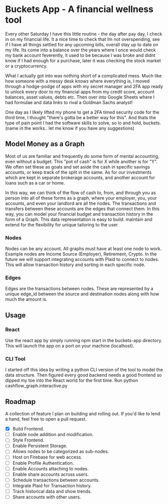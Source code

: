 # Buckets App - A financial wellness tool

Every other Saturday I have this little routine - the day after pay day, I check in on my financial life. It a nice time to check that Im not overspending, see if I have all things settled for any upcoming bills, overall stay up to date on my life. Its come into a balance over the years where I once would check my bank account feverently, it used to be because I was broke and didnt know if I had enough for a purchase, later it was checking the stock market or a cryptocurrency. 

What I actually got into was nothing short of a complicated mess. Much like how someone with a messy desk knows where everything is, I moved through a hodge-podge of apps with my secret manager and 2FA app ready to unlock every door to my financial apps from my credit score, account balances, asset values, debts etc. Then over into Google Sheets where I had formulae and data links to rival a Goldman Sachs analyst!

One day as I likely lifted my phone to get a 2FA timed security code for the third time, I thought "there's gotta be a better way for this". And thats the type of pain point I had the software skills to solve, so lo and hold, buckets. (name in the works.. let me know if you have any suggestions)

## Model Money as a Graph
Most of us are familiar and frequently do some form of mental accounting, even without a budget. This "pot of cash" is for X while another is for "Y". We often set these as goals and set aside the cash in specific savings accounts, or keep track of the split in the same. As for our investments which are kept in separate brokerage accounts, and another account for loans such as a car or home. 

In this way, we can think of the flow of cash to, from, and through you as person into all of these forms as a graph, where your employer, you, your accounts, and even your landlord are all the nodes. The transactions and transfers between these accounts are the edges that connect them. In this way, you can model your financial budget and transaction history in the form of a Graph. This data representation is easy to build. maintain and extend for the flexibility for unique tailoring to the user. 

### Nodes
Nodes can be any account. All graphs must have at least one node to work. Example nodes are Income Source (Employer), Retirement, Crypto. In the future we will support integrating accounts with Plaid to connect to nodes. This will allow transaction history and sorting in each specific node. 

### Edges
Edges are the transactions between nodes. These are represented by a unique edge_id between the source and destination nodes along with how much the amount is. 

## Usage
### React
Use the react app by simply running npm start in the buckets-app directory. This will launch the app on a port on your machine (localhost).

### CLI Tool
I started off this idea by writing a python CLI version of the tool to model the data structure. Then figured every good backend needs a good frontend so dipped my toe into the React world for the first time. Run 
python cashflow_graph.interactive.py 


## Roadmap
A collection of feature I plan on building and rolling out. If you'd like to lend a hand, feel free to open a pull request.
- [x] Build Frontend.
- [ ] Enable node addition and modification.
- [ ] Style Frontend.
- [ ] Enable Persistent Storage.
- [ ] Allows nodes to be categorized as sub-nodes.
- [ ] Host on Firebase for web access.
- [ ] Enable Profile Authentication.
- [ ] Enable Accounts attaching to nodes.
- [ ] Enable share accounts across users.
- [ ] Schedule transactions between accounts.
- [ ] Integrate Plaid for Transaction history.
- [ ] Track historical data and show trends.
- [ ] Share accounts with other users.